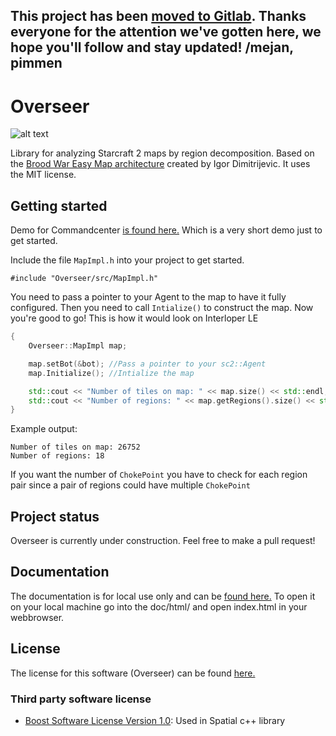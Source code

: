 ## This project has been [moved to Gitlab](https://gitlab.com/OverStarcraft/Overseer). Thanks everyone for the attention we've gotten here, we hope you'll follow and stay updated! /mejan, pimmen

# Overseer

![alt text][img1]

Library for analyzing Starcraft 2 maps by region decomposition. Based on the [Brood War Easy Map architecture][1] created by Igor Dimitrijevic. It uses the MIT license.

## Getting started

Demo for Commandcenter [is found here.][2] Which is a very short demo just to get started.

Include the file `MapImpl.h` into your project to get started.

`#include "Overseer/src/MapImpl.h"`

You need to pass a pointer to your Agent to the map to have it fully configured. Then you need to call `Intialize()` to construct the map.
Now you're good to go! This is how it would look on Interloper LE

```c++
{
	Overseer::MapImpl map;

	map.setBot(&bot); //Pass a pointer to your sc2::Agent
	map.Initialize(); //Intialize the map

	std::cout << "Number of tiles on map: " << map.size() << std::endl;
	std::cout << "Number of regions: " << map.getRegions().size() << std::endl;
}
```

Example output:

```
Number of tiles on map: 26752
Number of regions: 18
```

If you want the number of `ChokePoint` you have to check for each region pair since a pair of regions could have multiple `ChokePoint`

## Project status

Overseer is currently under construction. Feel free to make a pull request!

## Documentation

The documentation is for local use only and can be [found here.][3] To open it on your local machine go into the doc/html/ and open index.html in your webbrowser.

## License

The license for this software (Overseer) can be found [here.][4]

### Third party software license

* [Boost Software License Version 1.0](http://www.boost.org/LICENSE_1_0.txt): Used in Spatial c++ library

[1]: http://bwem.sourceforge.net/
[2]: https://github.com/pimmen89/Overseer/blob/master/demo/commandcenter.md
[3]: https://mejan.github.io
[4]: https://github.com/pimmen89/Overseer/blob/master/LICENSE.md
[img1]: http://images.ctrustnetwork.com/static_pages/gaming/starcraft/unit_images_white/starcraft.2.overseer.png "Image of overseer"
